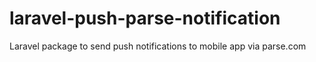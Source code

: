 # laravel-push-parse-notification
Laravel package to send push notifications to mobile app via parse.com
